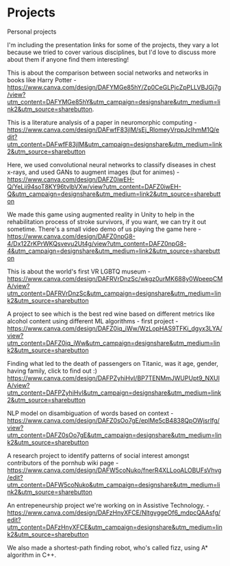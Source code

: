 # Projects
Personal projects

I'm including the presentation links for some of the projects, they vary a lot because we tried to cover various disciplines, but I'd love to discuss more about them if anyone find them interesting!  
  
This is about the comparison between social networks and networks in books like Harry Potter - https://www.canva.com/design/DAFYMGe85hY/Zp0CeGLPjcZpPLLVBJGj7g/view?utm_content=DAFYMGe85hY&utm_campaign=designshare&utm_medium=link2&utm_source=sharebutton.  


This is a literature analysis of a paper in neuromorphic computing  - https://www.canva.com/design/DAFwfF83jIM/sEj_RlomeyVrppJcIhmM1Q/edit?utm_content=DAFwfF83jIM&utm_campaign=designshare&utm_medium=link2&utm_source=sharebutton
  
Here, we used convolutional neural networks to classify diseases in chest x-rays, and used GANs to augment images (but for animes) - https://www.canva.com/design/DAFZ0iwEH-Q/YeLii94soT8KY96tvlbVXw/view?utm_content=DAFZ0iwEH-Q&utm_campaign=designshare&utm_medium=link2&utm_source=sharebutton
  
  
We made this game using augmented reality in Unity to help in the rehabilitation process of stroke survivors, if you want, we can try it out sometime. There's a small video demo of us playing the game here - https://www.canva.com/design/DAFZ0npG8-4/Dx12ZrKPrWKQsvevu2Ut4g/view?utm_content=DAFZ0npG8-4&utm_campaign=designshare&utm_medium=link2&utm_source=sharebutton
  
This is about the world's first VR LGBTQ museum - https://www.canva.com/design/DAFRVrDnzSc/wkgz0urMK688y0WpeepCMA/view?utm_content=DAFRVrDnzSc&utm_campaign=designshare&utm_medium=link2&utm_source=sharebutton
  
A project to see which is the best red wine based on different metrics like alcohol content using different ML algorithms - first project - https://www.canva.com/design/DAFZ0iq_iWw/WzLopHAS9TFKi_dgyx3LYA/view?utm_content=DAFZ0iq_iWw&utm_campaign=designshare&utm_medium=link2&utm_source=sharebutton
  
Finding what led to the death of passengers on Titanic, was it age, gender, having family, click to find out :) https://www.canva.com/design/DAFPZyhiHvI/BP7TENMmJWUPUpt9_NXUlA/view?utm_content=DAFPZyhiHvI&utm_campaign=designshare&utm_medium=link2&utm_source=sharebutton
  
NLP model on disambiguation of words based on context - https://www.canva.com/design/DAFZ0sOo7gE/eplMe5cB4838QpOWjsrIfg/view?utm_content=DAFZ0sOo7gE&utm_campaign=designshare&utm_medium=link2&utm_source=sharebutton
  
A research project to identify patterns of social interest amongst contributors of the pornhub wiki page - https://www.canva.com/design/DAFW5coNuko/fnerR4XLLooALOBUFsVhvg/edit?utm_content=DAFW5coNuko&utm_campaign=designshare&utm_medium=link2&utm_source=sharebutton

An entrepeneurship project we're working on in Assistive Technology. - https://www.canva.com/design/DAFzHnyXFCE/NltgvggeOf6_mdpcQAAsfg/edit?utm_content=DAFzHnyXFCE&utm_campaign=designshare&utm_medium=link2&utm_source=sharebutton
  
We also made a shortest-path finding robot, who's called fizz, using A* algorithm in C++.

